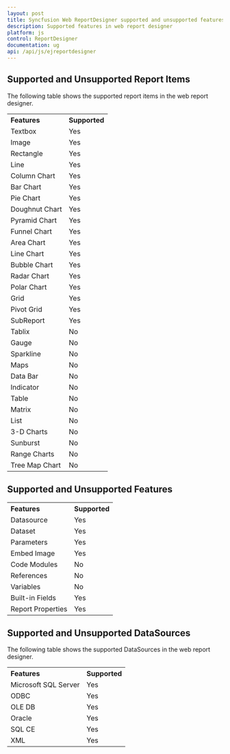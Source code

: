 ```yaml
---
layout: post
title: Syncfusion Web ReportDesigner supported and unsupported features
description: Supported features in web report designer
platform: js
control: ReportDesigner
documentation: ug
api: /api/js/ejreportdesigner
---
```


## Supported and Unsupported Report Items

The following table shows the supported report items in the web report designer.

<table>

<tr>
<th align="left">Features</th>
<th align="left">Supported</th>
</tr>

<tr>
<td>Textbox</td> 
<td>Yes</td>
</tr>

<tr>
<td>Image</td> 
<td>Yes</td>
</tr>

<tr>
<td>Rectangle</td> 
<td>Yes</td>
</tr>

<tr>
<td>Line</td> 
<td>Yes</td>
</tr>

<tr>
<td>Column Chart</td> 
<td>Yes</td>
</tr>

<tr>
<td>Bar Chart</td> 
<td>Yes</td>
</tr>

<tr>
<td>Pie Chart</td> 
<td>Yes</td>
</tr>

<tr>
<td>Doughnut Chart</td> 
<td>Yes</td>
</tr>

<tr>
<td>Pyramid Chart</td> 
<td>Yes</td>
</tr>

<tr>
<td>Funnel Chart</td> 
<td>Yes</td>
</tr>

<tr>
<td>Area Chart</td> 
<td>Yes</td>
</tr>

<tr>
<td>Line Chart </td> 
<td>Yes</td>
</tr>

<tr>
<td>Bubble Chart</td> 
<td>Yes</td>
</tr>

<tr>
<td>Radar Chart</td> 
<td>Yes</td>
</tr>

<tr>
<td>Polar Chart</td> 
<td>Yes</td>
</tr>

<tr>
<td>Grid</td> 
<td>Yes</td>
</tr>

<tr>
<td>Pivot Grid </td> 
<td>Yes</td>
</tr>

<tr>
<td>SubReport</td> 
<td>Yes</td>
</tr>

<tr>
<td>Tablix</td> 
<td>No</td>
</tr>

<tr>
<td>Gauge</td> 
<td>No</td>
</tr>

<tr>
<td>Sparkline</td> 
<td>No</td>
</tr>

<tr>
<td>Maps</td> 
<td>No</td>
</tr>

<tr>
<td>Data Bar</td> 
<td>No</td>
</tr>

<tr>
<td>Indicator</td> 
<td>No</td>
</tr>

<tr>
<td>Table</td> 
<td>No</td>
</tr>

<tr>
<td>Matrix</td> 
<td>No</td>
</tr>

<tr>
<td>List</td> 
<td>No</td>
</tr>

<tr>
<td>3-D Charts</td> 
<td>No</td>
</tr>

<tr>
<td>Sunburst</td> 
<td>No</td>
</tr>

<tr>
<td>Range Charts</td> 
<td>No</td>
</tr>

<tr>
<td>Tree Map Chart</td> 
<td>No</td>
</tr>

</table>

## Supported and Unsupported Features

<table>
<tr>
<th align="left">Features</th>
<th align="left">Supported</th>
</tr>
<tr>
<td>Datasource</td> 
<td>Yes</td>
</tr>

<tr>
<td>Dataset</td> 
<td>Yes</td>
</tr>

<tr>
<td>Parameters</td> 
<td>Yes</td>
</tr>

<tr>
<td>Embed Image</td> 
<td>Yes</td>
</tr>

<tr>
<td>Code Modules</td> 
<td>No</td>
</tr>

<tr>
<td>References</td> 
<td>No</td>
</tr>

<tr>
<td>Variables</td> 
<td>No</td>
</tr>

<tr>
<td>Built-in Fields</td> 
<td>Yes</td>
</tr>

<tr>
<td>Report Properties</td> 
<td>Yes</td>
</tr>

</table>

## Supported and Unsupported DataSources

The following table shows the supported DataSources in the web report designer.

<table>

<tr>
<th align="left">Features</th>
<th align="left">Supported</th>
</tr>

<tr>
<td>Microsoft SQL Server</td> 
<td>Yes</td>
</tr>

<tr>
<td>ODBC</td> 
<td>Yes</td>
</tr>

<tr>
<td>OLE DB</td> 
<td>Yes</td>
</tr>

<tr>
<td>Oracle</td> 
<td>Yes</td>
</tr>

<tr>
<td>SQL CE</td> 
<td>Yes</td>
</tr>

<tr>
<td>XML</td>
<td>Yes</td>
</tr>

</table>
